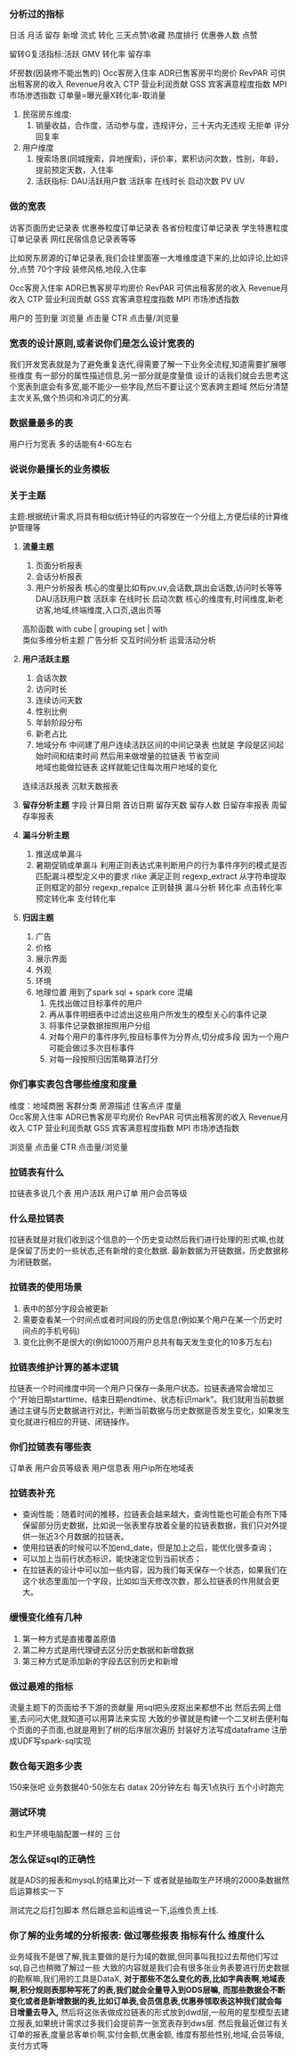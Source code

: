 
### 分析过的指标
日活 月活 留存 新增
流式 转化 三天点赞\收藏 热度排行 优惠券人数 点赞

留转G复活指标:活跃 GMV 转化率 留存率

坏房数(因装修不能出售的)
Occ客房入住率 
ADR已售客房平均房价 
RevPAR 可供出租客房的收入 
Revenue月收入
CTP 营业利润贡献
GSS 宾客满意程度指数
MPI 市场渗透指数 
订单量=曝光量X转化率-取消量
1. 民宿房东维度:
   1. 销量收益，合作度，活动参与度，违规评分，三十天内无违规 无拒单 评分 回复率 
2. 用户维度
   1. 搜索场景(同城搜索，异地搜索)，评价率，累积访问次数，性别，年龄，提前预定天数，入住率
   2. 活跃指标: DAU活跃用户数 活跃率 在线时长 启动次数 PV UV

### 做的宽表
访客页面历史记录表
优惠券粒度订单记录表
各省份粒度订单记录表
学生特惠粒度订单记录表
网红民宿信息记录表等等

比如房东房源的订单记录表,我们会往里面塞一大堆维度退下来的,比如评论,比如评分,点赞 70个字段
装修风格,地段,入住率

Occ客房入住率 
ADR已售客房平均房价 
RevPAR 可供出租客房的收入 
Revenue月收入
CTP 营业利润贡献
GSS 宾客满意程度指数
MPI 市场渗透指数 

用户的
签到量
浏览量
点击量
CTR 点击量/浏览量


### 宽表的设计原则,或者说你们是怎么设计宽表的
我们开发宽表就是为了避免重复迭代,得需要了解一下业务全流程,知道需要扩展哪些维度
有一部分的属性描述信息,另一部分就是度量值
设计的话我们就会去思考这个宽表到底会有多宽,能不能少一些字段,然后不要让这个宽表跨主题域
然后分清楚主次关系,做个热词和冷词汇的分离.

### 数据量最多的表
用户行为宽表
多的话能有4-6G左右



### 说说你最擅长的业务模板 

### 关于主题
主题:根据统计需求,将具有相似统计特征的内容放在一个分组上,方便后续的计算维护管理等
1. **流量主题**  
   1. 页面分析报表
   2. 会话分析报表
   3. 用户分析报表
   核心的度量比如有pv,uv,会话数,跳出会话数,访问时长等等
   DAU活跃用户数 活跃率 在线时长 启动次数 
   核心的维度有,时间维度,新老访客,地域,终端维度,入口页,退出页等  

   高阶函数 with cube | grouping set |  with  
   类似多维分析主题 广告分析 交互时间分析  运营活动分析

2. **用户活跃主题** 
   1. 会话次数
   2. 访问时长
   3. 连续访问天数
   4. 性别比例
   5. 年龄阶段分布
   6. 新老占比
   7. 地域分布
   中间建了用户连续活跃区间的中间记录表 也就是 字段是区间起始时间和结束时间 
   然后用来做增量的拉链表  节省空间  
   地域也能做拉链表  这样就能记住每次用户地域的变化

   连续活跃报表
   沉默天数报表

3. **留存分析主题**
   字段 计算日期 首访日期 留存天数 留存人数
   日留存率报表
   周留存率报表
4. **漏斗分析主题**
   1. 推送成单漏斗
   2. 暑期促销成单漏斗
   利用正则表达式来判断用户的行为事件序列的模式是否匹配漏斗模型定义中的要求
   rlike 满足正则
   regexp_extract 从字符串提取正则框定的部分
   regexp_repalce 正则替换 
   漏斗分析
   转化率
   点击转化率 预定转化率 支付转化率 
5. **归因主题**
   1. 广告
   2. 价格
   3. 展示界面
   4. 外观
   5. 环境
   6. 地理位置
   用到了spark sql + spark core 混编
      1. 先找出做过目标事件的用户
      2. 再从事件明细表中过滤出这些用户所发生的模型关心的事件记录
      3. 将事件记录数据按照用户分组
      4. 对每个用户的事件序列,按目标事件为分界点,切分成多段 因为一个用户可能会做过多次目标事件
      5. 对每一段按照归因策略算法打分



### 你们事实表包含哪些维度和度量 
维度：地域商圈 客群分类 房源描述 住客点评
度量  
Occ客房入住率 
ADR已售客房平均房价 
RevPAR 可供出租客房的收入 
Revenue月收入
CTP 营业利润贡献
GSS 宾客满意程度指数
MPI 市场渗透指数 

浏览量
点击量
CTR 点击量/浏览量

### 拉链表有什么
拉链表多说几个表 用户活跃 用户订单 用户会员等级


### 什么是拉链表
拉链表就是对我们收到这个信息的一个历史变动然后我们进行处理的形式嘛,也就是保留了历史的一些状态,还有新增的变化数据.
最新数据为开链数据，历史数据称为闭链数据。

### 拉链表的使用场景
1. 表中的部分字段会被更新
2. 需要查看某一个时间点或者时间段的历史信息(例如某个用户在某一个历史时间点的手机号码)
3. 变化比例不是很大的(例如1000万用户总共有每天发生变化的10多万左右)


### 拉链表维护计算的基本逻辑
拉链表一个时间维度中同一个用户只保存一条用户状态。拉链表通常会增加三个“开始日期starttime、结束日期endtime、状态标识mark”。我们就用当前数据通过主键与历史数据进行对比，判断当前数据与历史数据是否发生变化，如果发生变化就进行相应的开链、闭链操作。

### 你们拉链表有哪些表
订单表 用户会员等级表 用户信息表 用户ip所在地域表


### 拉链表补充

- 查询性能：随着时间的推移，拉链表会越来越大，查询性能也可能会有所下降
  保留部分历史数据，比如说一张表里存放着全量的拉链表数据，我们只对外提供一张近3个月数据的拉链表。
- 使用拉链表的时候可以不加end_date，但是加上之后，能优化很多查询；
- 可以加上当前行状态标识，能快速定位到当前状态；
- 在拉链表的设计中可以加一些内容，因为我们每天保存一个状态，如果我们在这个状态里面加一个字段，比如如当天修改次数，那么拉链表的作用就会更大。



### 缓慢变化维有几种 
1. 第一种方式是直接覆盖原值
2. 第二种方式是用代理键去区分历史数据和新增数据
3. 第三种方式是添加新的字段去区别历史和新增


### 做过最难的指标
流量主题下的页面给予下游的贡献量
用sql把头皮抠出来都想不出 
然后去网上借鉴,去问问大佬,就知道可以用算法来实现
大致的步骤就是构建一个二叉树去便利每个页面的子页面,也就是用到了树的后序层次遍历
封装好方法写成dataframe 注册成UDF写spark-sql实现



### 数仓每天跑多少表 
150来张吧 
业务数据40-50张左右 
datax 20分钟左右
每天1点执行 五个小时跑完


### 测试环境
和生产环境电脑配置一样的 三台 

### 怎么保证sql的正确性
就是ADS的报表和mysqL的结果比对一下
或者就是抽取生产环境的2000条数据然后运算核实一下

测试完之后打包脚本 然后跟总监和运维说一下,运维负责上线.


###  你了解的业务域的分析报表: 做过哪些报表  指标有什么 维度什么
业务域我不是很了解,我主要做的是行为域的数据,但同事叫我拉过去帮他们写过sql,自己也稍微了解过一些
大致的内容就是我们会有很多张业务表要进行历史数据的勘察嘛,我们用的工具是DataX,
**对于那些不怎么变化的表,比如字典表啊,地域表啊,积分规则表那种写死了的表,我们就会全量导入到ODS层嘛,**
**而那些数据会不断变化或者是新增数据的表,比如订单表,会员信息表,优惠券领取表这种我们就会每日增量去导入,**
然后将这张表做成拉链表的形式放到dwd层,一般用的星型模型去建立报表,如果统计需求过多我们会提前弄一张宽表存到dws层.
然后我最近做过有关订单的报表,度量总客单价啊,实付金额,优惠金额,
维度有那些性别,地域,会员等级,支付方式等
